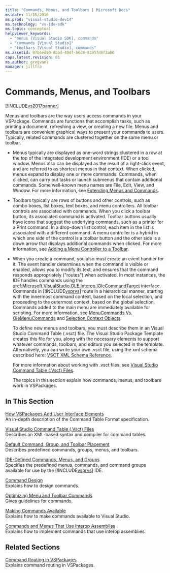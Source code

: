 ```yaml
---
title: "Commands, Menus, and Toolbars | Microsoft Docs"
ms.date: 11/15/2016
ms.prod: "visual-studio-dev14"
ms.technology: "vs-ide-sdk"
ms.topic: conceptual
helpviewer_keywords: 
  - "menus [Visual Studio SDK], commands"
  - "commands [Visual Studio]"
  - "toolbars [Visual Studio], commands"
ms.assetid: 07b4ed90-dbbd-40df-b6c9-8395fd6f2ab6
caps.latest.revision: 61
ms.author: gregvanl
manager: jillfra
---
```

# Commands, Menus, and Toolbars
[!INCLUDE[vs2017banner](../../includes/vs2017banner.md)]

Menus and toolbars are the way users access commands in your VSPackage. Commands are functions that accomplish tasks, such as printing a document, refreshing a view, or creating a new file. Menus and toolbars are convenient graphical ways to present your commands to users. Typically, related commands are clustered together on the same menu or toolbar.  
  
- Menus typically are displayed as one-word strings clustered in a row at the top of the integrated development environment (IDE) or a tool window. Menus also can be displayed as the result of a right-click event, and are referred to as shortcut menus in that context. When clicked, menus expand to display one or more commands. Commands, when clicked, can carry out tasks or launch submenus that contain additional commands. Some well-known menu names are File, Edit, View, and Window. For more information, see [Extending Menus and Commands](../../extensibility/extending-menus-and-commands.md).  
  
- Toolbars typically are rows of buttons and other controls, such as combo boxes, list boxes, text boxes, and menu controllers. All toolbar controls are associated with commands. When you click a toolbar button, its associated command is activated. Toolbar buttons usually have icons that suggest the underlying commands, such as a printer for a Print command. In a drop-down list control, each item in the list is associated with a different command. A menu controller is a hybrid in which one side of the control is a toolbar button and the other side is a down arrow that displays additional commands when clicked. For more information, see [Adding a Menu Controller to a Toolbar](../../extensibility/adding-a-menu-controller-to-a-toolbar.md).  
  
- When you create a command, you also must create an event handler for it. The event handler determines when the command is visible or enabled, allows you to modify its text, and ensures that the command responds appropriately ("routes") when activated. In most instances, the IDE handles commands using the <xref:Microsoft.VisualStudio.OLE.Interop.IOleCommandTarget> interface. Commands in [!INCLUDE[vsprvs](../../includes/vsprvs-md.md)] route in a hierarchical manner, starting with the innermost command context, based on the local selection, and proceeding to the outermost context, based on the global selection. Commands added to the main menu are immediately available for scripting. For more information, see [MenuCommands Vs. OleMenuCommands](../../misc/menucommands-vs-olemenucommands.md) and [Selection Context Objects](../../extensibility/internals/selection-context-objects.md).  
  
  To define new menus and toolbars, you must describe them in an Visual Studio Command Table (.vsct) file. The Visual Studio Package Template creates this file for you, along with the necessary elements to support whatever commands, toolbars, and editors you selected in the template. Alternatively, you can write your own .vsct file, using the xml schema described here: [VSCT XML Schema Reference](../../extensibility/vsct-xml-schema-reference.md).  
  
  For more information about working with .vsct files, see [Visual Studio Command Table (.Vsct) Files](../../extensibility/internals/visual-studio-command-table-dot-vsct-files.md).  
  
  The topics in this section explain how commands, menus, and toolbars work in VSPackages.  
  
## In This Section  
 [How VSPackages Add User Interface Elements](../../extensibility/internals/how-vspackages-add-user-interface-elements.md)  
 An in-depth description of the Command Table Format specification.  
  
 [Visual Studio Command Table (.Vsct) Files](../../extensibility/internals/visual-studio-command-table-dot-vsct-files.md)  
 Describes an XML-based syntax and compiler for command tables.  
  
 [Default Command, Group, and Toolbar Placement](../../extensibility/internals/default-command-group-and-toolbar-placement.md)  
 Describes predefined commands, groups, menus, and toolbars.  
  
 [IDE-Defined Commands, Menus, and Groups](../../extensibility/internals/ide-defined-commands-menus-and-groups.md)  
 Specifies the predefined menus, commands, and command groups available for use by the [!INCLUDE[vsprvs](../../includes/vsprvs-md.md)] IDE.  
  
 [Command Design](../../extensibility/internals/command-design.md)  
 Explains how to design commands.  
  
 [Optimizing Menu and Toolbar Commands](../../extensibility/internals/optimizing-menu-and-toolbar-commands.md)  
 Gives guidelines for commands.  
  
 [Making Commands Available](../../extensibility/internals/making-commands-available.md)  
 Explains how to make commands available to Visual Studio.  
  
 [Commands and Menus That Use Interop Assemblies](../../extensibility/internals/commands-and-menus-that-use-interop-assemblies.md)  
 Explains how to implement commands that use interop assemblies.  
  
## Related Sections  
 [Command Routing in VSPackages](../../extensibility/internals/command-routing-in-vspackages.md)  
 Explains command routing in VSPackages.
